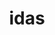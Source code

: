 ---
inv_num: 2019-058
add_credit:
url: 2019-058-idas
title: idas
year: '2019'
display_year: '2019'
medium: IQDemy Premium UV ink on IKEA LINNMON table tops
dims: 299.72 x 299.72 x 3.81 cm
pitch:
ps:
live_url:
youtube:
related_code:
subheading:
download:
commission:
related:
layout: things-i-made
---